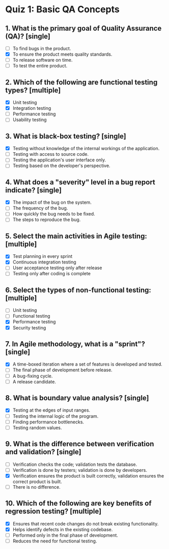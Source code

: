 # Quiz 1: Basic QA Concepts

## 1. What is the primary goal of Quality Assurance (QA)? [single]

- [ ] To find bugs in the product.
- [x] To ensure the product meets quality standards.
- [ ] To release software on time.
- [ ] To test the entire product.

## 2. Which of the following are functional testing types? [multiple]

- [x] Unit testing
- [x] Integration testing
- [ ] Performance testing
- [ ] Usability testing

## 3. What is black-box testing? [single]

- [x] Testing without knowledge of the internal workings of the application.
- [ ] Testing with access to source code.
- [ ] Testing the application's user interface only.
- [ ] Testing based on the developer's perspective.

## 4. What does a "severity" level in a bug report indicate? [single]

- [x] The impact of the bug on the system.
- [ ] The frequency of the bug.
- [ ] How quickly the bug needs to be fixed.
- [ ] The steps to reproduce the bug.

## 5. Select the main activities in Agile testing: [multiple]

- [x] Test planning in every sprint
- [x] Continuous integration testing
- [ ] User acceptance testing only after release
- [ ] Testing only after coding is complete

## 6. Select the types of non-functional testing: [multiple]

- [ ] Unit testing
- [ ] Functional testing
- [x] Performance testing
- [x] Security testing

## 7. In Agile methodology, what is a "sprint"? [single]

- [x] A time-boxed iteration where a set of features is developed and tested.
- [ ] The final phase of development before release.
- [ ] A bug-fixing cycle.
- [ ] A release candidate.

## 8. What is boundary value analysis? [single]

- [x] Testing at the edges of input ranges.
- [ ] Testing the internal logic of the program.
- [ ] Finding performance bottlenecks.
- [ ] Testing random values.

## 9. What is the difference between verification and validation? [single]

- [ ] Verification checks the code; validation tests the database.
- [ ] Verification is done by testers; validation is done by developers.
- [x] Verification ensures the product is built correctly, validation ensures the correct product is built.
- [ ] There is no difference.

## 10. Which of the following are key benefits of regression testing? [multiple]

- [x] Ensures that recent code changes do not break existing functionality.
- [x] Helps identify defects in the existing codebase.
- [ ] Performed only in the final phase of development.
- [ ] Reduces the need for functional testing.
